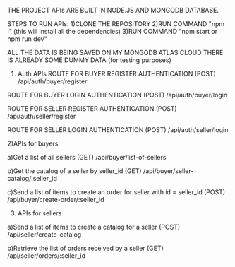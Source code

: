 THE PROJECT APIs ARE BUILT IN NODE.JS AND MONGODB DATABASE.

STEPS TO RUN APIs:
1)CLONE THE REPOSITORY
2)RUN COMMAND "npm i" (this will install all the dependencies)
3)RUN COMMAND "npm start or npm run dev"

ALL THE DATA IS BEING SAVED ON MY MONGODB ATLAS CLOUD
THERE IS ALREADY SOME DUMMY DATA (for testing purposes)


1) Auth APIs
ROUTE FOR BUYER REGISTER AUTHENTICATION (POST)
/api/auth/buyer/register 

ROUTE FOR BUYER LOGIN AUTHENTICATION (POST)
/api/auth/buyer/login

ROUTE FOR SELLER REGISTER AUTHENTICATION (POST)
/api/auth/seller/register

ROUTE FOR SELLER LOGIN AUTHENTICATION (POST)
/api/auth/seller/login


2)APIs for buyers

a)Get a list of all sellers (GET)
/api/buyer/list-of-sellers

b)Get the catalog of a seller by seller_id (GET)
/api/buyer/seller-catalog/:seller_id

c)Send a list of items to create an order for seller with id = seller_id (POST)
/api/buyer/create-order/:seller_id 

3) APIs for sellers

a)Send a list of items to create a catalog for a seller (POST)
/api/seller/create-catalog

b)Retrieve the list of orders received by a seller (GET)
/api/seller/orders/:seller_id






